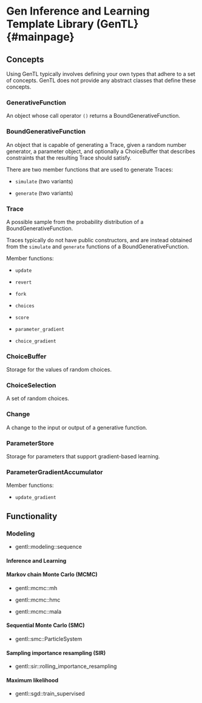 # Gen Inference and Learning Template Library (GenTL}   {#mainpage}

## Concepts

Using GenTL typically involves defining your own types that adhere to a set of concepts.
GenTL does not provide any abstract classes that define these concepts.

### GenerativeFunction

An object whose call operator `()` returns a BoundGenerativeFunction.

### BoundGenerativeFunction

An object that is capable of generating a Trace, given a random number generator, a parameter object, and optionally a ChoiceBuffer that describes constraints that the resulting Trace should satisfy.

There are two member functions that are used to generate Traces:

- `simulate` (two variants)

- `generate` (two variants)

### Trace

A possible sample from the probability distribution of a BoundGenerativeFunction.

Traces typically do not have public constructors, and are instead obtained from the `simulate` and `generate` functions of a BoundGenerativeFunction.

Member functions:

- `update`

- `revert`

- `fork`

- `choices`

- `score`

- `parameter_gradient`

- `choice_gradient`

### ChoiceBuffer

Storage for the values of random choices.

### ChoiceSelection

A set of random choices.

### Change

A change to the input or output of a generative function.

### ParameterStore

Storage for parameters that support gradient-based learning.

### ParameterGradientAccumulator

Member functions:

- `update_gradient`

## Functionality

### Modeling

- gentl::modeling::sequence

#### Inference and Learning

#### Markov chain Monte Carlo (MCMC)

- gentl::mcmc::mh

- gentl::mcmc::hmc

- gentl::mcmc::mala

#### Sequential Monte Carlo (SMC)

- gentl::smc::ParticleSystem

#### Sampling importance resampling (SIR)

- gentl::sir::rolling_importance_resampling

#### Maximum likelihood

- gentl::sgd::train_supervised
